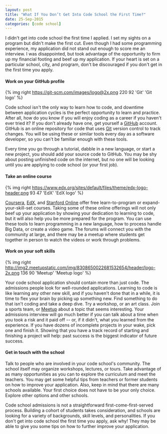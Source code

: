```yaml
---
layout: post
title: "What If You Don’t Get Into Code School the First Time?"
date: 25-Sep-2015
categories: [code school]
---
```


I didn't get into code school the first time I applied. I set my sights on a program but didn't make the first cut. Even though I had some programming experience, my application did not stand out enough to score me an interview. I was disappointed, but took advantage of the opportunity to firm up my financial footing and beef up my application. If your heart is set on a particular school, city, and program, don't be discouraged if you don't get in the first time you apply.<!--more-->

#### Work on your GitHub profile

{% img right https://git-scm.com/images/logo@2x.png 220 92 'Git' 'Git logo' %}

Code school isn't the only way to learn how to code, and downtime between application cycles is the perfect opportunity to learn and practice. After all, how do you know if you will enjoy coding as a career if you haven't ever tried it? If you don't already have one, get yourself a <a href="http://github.com/">GitHub</a> account. GitHub is an online repository for code that uses <a href="https://git-scm.com/">Git</a> version control to track changes. You will be using these or similar tools every day as a software developer, so you can't be familiar enough with these tools.

Every time you go through a tutorial, dabble in a new language, or start a new project, you should add your source code to GitHub. You may be shy about posting unfinished code on the internet, but no one will be looking until you are applying to code school (or your first job).

#### Take an online course

{% img right https://www.edx.org/sites/default/files/theme/edx-logo-header.png 93 47 'EdX' 'EdX logo' %}

<a href="http://www.coursera.org/">Coursera</a>, <a href="https://www.edx.org/">EdX</a>, and <a href="http://online.stanford.edu/courses">Stanford Online</a> offer free learn-to-program or expand-your-skill-set courses. Taking some of these online offerings will not only beef up your application by showing your dedication to learning to code, but it will also help you be more prepared for the program. You can use these tools to learn programming in a new language, how to process handle Big Data, or create a video game. The forums will connect you with the community at large, and there may be a meetup where students get together in person to watch the videos or work through problems.

#### Work on your soft skills

{% img right http://img2.meetupstatic.com/img/8308650022681532654/header/logo-2x.png 136 90 'Meetup' 'Meetup logo' %}

Your code school application should contain more than just code. The admissions people look for well-rounded applications. Learning to code is like learning any other new skill, and if you haven't done that in a while, it is time to flex your brain by picking up something new. Find something to do that isn't coding and take a deep dive. Try a workshop, or an art class. Join a sports team, or <a href="http://www.meetup.com/">Meetup</a> about a topic that seems interesting. Your admissions interview will go much better if you can talk about a time when you took a risk and it paid off -- or, if it didn't, what you learned from the experience. If you have dozens of incomplete projects in your wake, pick one and finish it. Showing that you have a track record of starting and finishing a project will help: past success is the biggest indicator of future success.

#### Get in touch with the school
Talk to people who are involved in your code school's community. The school itself may organize workshops, lectures, or tours. Take advantage of as many opportunities as you can to explore the curriculum and meet the teachers. You may get some helpful tips from teachers or former students on how to improve your application. Also, keep in mind that there are many schools available. Your first choice does not have to be your only choice. Explore other options and other schools.

Code school admissions is not a straightforward first-come-first-served process. Building a cohort of students takes consideration, and schools are looking for a variety of backgrounds, skill levels, and personalities. If you don't get into code school the first time you apply, ask why! They may be able to give you some tips on how to further improve your application.
